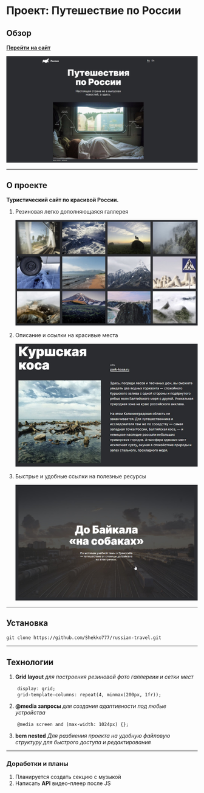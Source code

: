 # Проект: Путешествие по России

## Обзор

**[Перейти на сайт](https://shekko777.github.io/russian-travel/)**

<img src="./images/README/README.jpg" width="700">

---

## О проекте

**Туристический сайт по красивой России.**

1. Резиновая легко дополняющаяся галлерея

   <img src="./images/README/1.jpg" width="500">

2. Описание и ссылки на красивые места

   <img src="./images/README/2.jpg" width="500">

3. Быстрые и удобные ссылки на полезные ресурсы

   <img src="./images/README/3.jpg" width="500">

---

## Установка

```
git clone https://github.com/Shekko777/russian-travel.git
```

---

## Технологии

1. **Grid layout**
   _для построения резиновой фото галлереии и сетки мест_

```
    display: grid;
    grid-template-columns: repeat(4, minmax(200px, 1fr));
```

2. **@media запросы**
   _для создания адаптивности под любые устройства_

```
    @media screen and (max-width: 1024px) {};
```

3. **bem nested**
   _Для разбиения проекта на удобную файловую структуру для
   быстрого доступа и редактирования_

---

### Доработки и планы

1. Планируется создать секцию с музыкой
2. Написать **API** видео-плеер после JS
